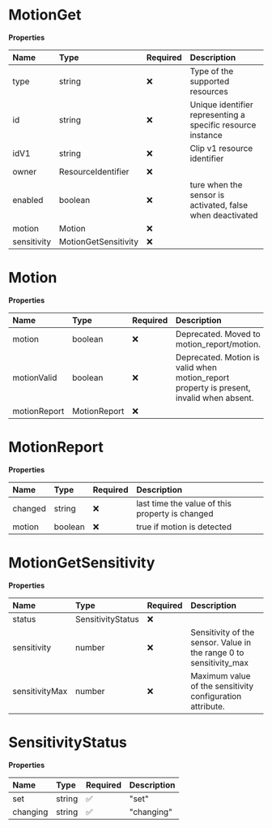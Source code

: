 # MotionGet

**Properties**

| Name        | Type                 | Required | Description                                                 |
| :---------- | :------------------- | :------- | :---------------------------------------------------------- |
| type        | string               | ❌       | Type of the supported resources                             |
| id          | string               | ❌       | Unique identifier representing a specific resource instance |
| idV1        | string               | ❌       | Clip v1 resource identifier                                 |
| owner       | ResourceIdentifier   | ❌       |                                                             |
| enabled     | boolean              | ❌       | ture when the sensor is activated, false when deactivated   |
| motion      | Motion               | ❌       |                                                             |
| sensitivity | MotionGetSensitivity | ❌       |                                                             |

# Motion

**Properties**

| Name         | Type         | Required | Description                                                                              |
| :----------- | :----------- | :------- | :--------------------------------------------------------------------------------------- |
| motion       | boolean      | ❌       | Deprecated. Moved to motion_report/motion.                                               |
| motionValid  | boolean      | ❌       | Deprecated. Motion is valid when motion_report property is present, invalid when absent. |
| motionReport | MotionReport | ❌       |                                                                                          |

# MotionReport

**Properties**

| Name    | Type    | Required | Description                                     |
| :------ | :------ | :------- | :---------------------------------------------- |
| changed | string  | ❌       | last time the value of this property is changed |
| motion  | boolean | ❌       | true if motion is detected                      |

# MotionGetSensitivity

**Properties**

| Name           | Type              | Required | Description                                                        |
| :------------- | :---------------- | :------- | :----------------------------------------------------------------- |
| status         | SensitivityStatus | ❌       |                                                                    |
| sensitivity    | number            | ❌       | Sensitivity of the sensor. Value in the range 0 to sensitivity_max |
| sensitivityMax | number            | ❌       | Maximum value of the sensitivity configuration attribute.          |

# SensitivityStatus

**Properties**

| Name     | Type   | Required | Description |
| :------- | :----- | :------- | :---------- |
| set      | string | ✅       | "set"       |
| changing | string | ✅       | "changing"  |
